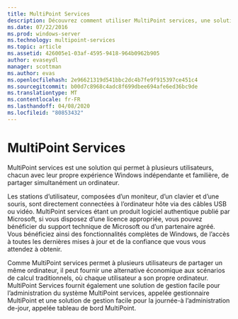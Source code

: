 ```yaml
---
title: MultiPoint Services
description: Découvrez comment utiliser MultiPoint services, une solution qui permet à plusieurs utilisateurs d’accéder au même système
ms.date: 07/22/2016
ms.prod: windows-server
ms.technology: multipoint-services
ms.topic: article
ms.assetid: 426005e1-03af-4595-9418-964b0962b905
author: evaseydl
manager: scottman
ms.author: evas
ms.openlocfilehash: 2e96621319d541bbc2dc4b7fe9f915397ce451c4
ms.sourcegitcommit: b00d7c8968c4adc8f699dbee694afe6ed36bc9de
ms.translationtype: MT
ms.contentlocale: fr-FR
ms.lasthandoff: 04/08/2020
ms.locfileid: "80853432"
---
```

# <a name="multipoint-services"></a>MultiPoint Services
MultiPoint services est une solution qui permet à plusieurs utilisateurs, chacun avec leur propre expérience Windows indépendante et familière, de partager simultanément un ordinateur.

Les stations d’utilisateur, composées d’un moniteur, d’un clavier et d’une souris, sont directement connectées à l’ordinateur hôte via des câbles USB ou vidéo. MultiPoint services étant un produit logiciel authentique publié par Microsoft, si vous disposez d’une licence appropriée, vous pouvez bénéficier du support technique de Microsoft ou d’un partenaire agréé. Vous bénéficiez ainsi des fonctionnalités complètes de Windows, de l’accès à toutes les dernières mises à jour et de la confiance que vous vous attendez à obtenir.

Comme MultiPoint services permet à plusieurs utilisateurs de partager un même ordinateur, il peut fournir une alternative économique aux scénarios de calcul traditionnels, où chaque utilisateur a son propre ordinateur. MultiPoint Services fournit également une solution de gestion facile pour l’administration du système MultiPoint services, appelée gestionnaire MultiPoint et une solution de gestion facile pour la journée\-à l’administration de\-jour, appelée tableau de bord MultiPoint.  
  